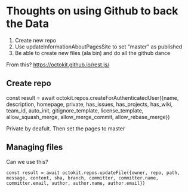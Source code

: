 # Thoughts on using Github to back the Data

1. Create new repo
2. Use updateInformationAboutPagesSite to set "master" as published
3. Be able to create new files (ala bin) and do all the github dance

From this? https://octokit.github.io/rest.js/

## Create repo

const result = await octokit.repos.createForAuthenticatedUser({name, description, homepage, private, has_issues, has_projects, has_wiki, team_id, auto_init, gitignore_template, license_template, allow_squash_merge, allow_merge_commit, allow_rebase_merge})

Private by deafult. Then set the pages to master

## Managing files

Can we use this?

```
const result = await octokit.repos.updateFile({owner, repo, path, message, content, sha, branch, committer, committer.name, committer.email, author, author.name, author.email})
```
